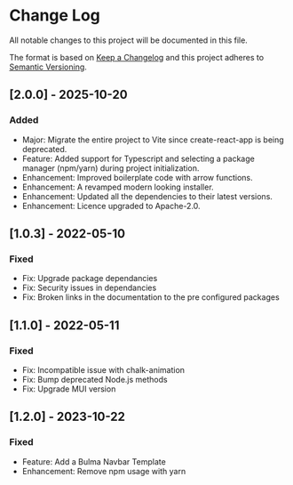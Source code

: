 
# Change Log
All notable changes to this project will be documented in this file.
 
The format is based on [Keep a Changelog](http://keepachangelog.com/) and this project adheres to [Semantic Versioning](http://semver.org/).

## [2.0.0] - 2025-10-20
### Added
 - Major: Migrate the entire project to Vite since create-react-app is being deprecated.
 - Feature: Added support for Typescript and selecting a package manager (npm/yarn) during project initialization.
 - Enhancement: Improved boilerplate code with arrow functions.
 - Enhancement: A revamped modern looking installer.
 - Enhancement: Updated all the dependencies to their latest versions.
 - Enhancement: Licence upgraded to Apache-2.0.
 
## [1.0.3] - 2022-05-10
 
### Fixed
 - Fix: Upgrade package dependancies
 - Fix: Security issues in dependancies
 - Fix: Broken links in the documentation to the pre configured packages

## [1.1.0] - 2022-05-11
 
### Fixed
 - Fix: Incompatible issue with chalk-animation
 - Fix: Bump deprecated Node.js methods
 - Fix: Upgrade MUI version

## [1.2.0] - 2023-10-22

### Fixed
 - Feature: Add a Bulma Navbar Template
 - Enhancement: Remove npm usage with yarn